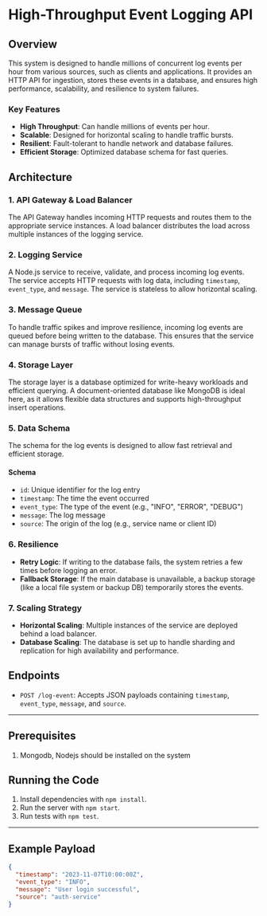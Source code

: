 # High-Throughput Event Logging API

## Overview

This system is designed to handle millions of concurrent log events per hour from various sources, such as clients and applications. It provides an HTTP API for ingestion, stores these events in a database, and ensures high performance, scalability, and resilience to system failures.

### Key Features

- **High Throughput**: Can handle millions of events per hour.
- **Scalable**: Designed for horizontal scaling to handle traffic bursts.
- **Resilient**: Fault-tolerant to handle network and database failures.
- **Efficient Storage**: Optimized database schema for fast queries.

## Architecture

### 1. API Gateway & Load Balancer
The API Gateway handles incoming HTTP requests and routes them to the appropriate service instances. A load balancer distributes the load across multiple instances of the logging service.

### 2. Logging Service
A Node.js service to receive, validate, and process incoming log events. The service accepts HTTP requests with log data, including `timestamp`, `event_type`, and `message`. The service is stateless to allow horizontal scaling.

### 3. Message Queue
To handle traffic spikes and improve resilience, incoming log events are queued before being written to the database. This ensures that the service can manage bursts of traffic without losing events.

### 4. Storage Layer
The storage layer is a database optimized for write-heavy workloads and efficient querying. A document-oriented database like MongoDB is ideal here, as it allows flexible data structures and supports high-throughput insert operations.

### 5. Data Schema
The schema for the log events is designed to allow fast retrieval and efficient storage.

#### Schema

- `id`: Unique identifier for the log entry
- `timestamp`: The time the event occurred
- `event_type`: The type of the event (e.g., "INFO", "ERROR", "DEBUG")
- `message`: The log message
- `source`: The origin of the log (e.g., service name or client ID)

### 6. Resilience

- **Retry Logic**: If writing to the database fails, the system retries a few times before logging an error.
- **Fallback Storage**: If the main database is unavailable, a backup storage (like a local file system or backup DB) temporarily stores the events.

### 7. Scaling Strategy

- **Horizontal Scaling**: Multiple instances of the service are deployed behind a load balancer.
- **Database Scaling**: The database is set up to handle sharding and replication for high availability and performance.

## Endpoints

- `POST /log-event`: Accepts JSON payloads containing `timestamp`, `event_type`, `message`, and `source`.

---

## Prerequisites

1. Mongodb, Nodejs should be installed on the system

## Running the Code

1. Install dependencies with `npm install`.
2. Run the server with `npm start`.
3. Run tests with `npm test`.

---

## Example Payload

```json
{
  "timestamp": "2023-11-07T10:00:00Z",
  "event_type": "INFO",
  "message": "User login successful",
  "source": "auth-service"
}
